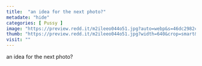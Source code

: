 ```yaml
---
title:  "an idea for the next photo?"
metadate: "hide"
categories: [ Pussy ]
image: "https://preview.redd.it/m2ileeo044o51.jpg?auto=webp&s=46dc2982c28ef59f651157d8263b9bb69b162918"
thumb: "https://preview.redd.it/m2ileeo044o51.jpg?width=640&crop=smart&auto=webp&s=1bef9bcdba76a97758259d6bfc1646b76848a8bb"
visit: ""
---
```

an idea for the next photo?
